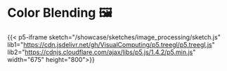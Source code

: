 # Color Blending 🖼️

{{< p5-iframe sketch="/showcase/sketches/image_processing/sketch.js" lib1="https://cdn.jsdelivr.net/gh/VisualComputing/p5.treegl/p5.treegl.js" lib2="https://cdnjs.cloudflare.com/ajax/libs/p5.js/1.4.2/p5.min.js"  width="675" height="800">}}
